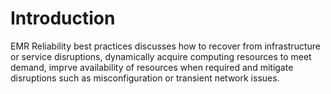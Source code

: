 # Introduction
EMR Reliability best practices discusses how to recover from infrastructure or service disruptions, dynamically acquire computing resources to meet demand, imprve availability of resources when required and mitigate disruptions such as misconfiguration or transient network issues.
